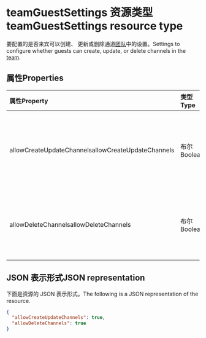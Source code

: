 # <a name="teamguestsettings-resource-type"></a><span data-ttu-id="35b8e-101">teamGuestSettings 资源类型</span><span class="sxs-lookup"><span data-stu-id="35b8e-101">teamGuestSettings resource type</span></span>



<span data-ttu-id="35b8e-102">要配置的是否来宾可以创建、 更新或删除通道[团队](team.md)中的设置。</span><span class="sxs-lookup"><span data-stu-id="35b8e-102">Settings to configure whether guests can create, update, or delete channels in the [team](team.md).</span></span>

## <a name="properties"></a><span data-ttu-id="35b8e-103">属性</span><span class="sxs-lookup"><span data-stu-id="35b8e-103">Properties</span></span>
| <span data-ttu-id="35b8e-104">属性</span><span class="sxs-lookup"><span data-stu-id="35b8e-104">Property</span></span>     | <span data-ttu-id="35b8e-105">类型</span><span class="sxs-lookup"><span data-stu-id="35b8e-105">Type</span></span>   |<span data-ttu-id="35b8e-106">说明</span><span class="sxs-lookup"><span data-stu-id="35b8e-106">Description</span></span>|
|:---------------|:--------|:----------|
|<span data-ttu-id="35b8e-107">allowCreateUpdateChannels</span><span class="sxs-lookup"><span data-stu-id="35b8e-107">allowCreateUpdateChannels</span></span>|<span data-ttu-id="35b8e-108">布尔</span><span class="sxs-lookup"><span data-stu-id="35b8e-108">Boolean</span></span>|<span data-ttu-id="35b8e-109">如果设置为 true，则来宾可以添加和更新通道。</span><span class="sxs-lookup"><span data-stu-id="35b8e-109">If set to true, guests can add and update channels.</span></span>|
|<span data-ttu-id="35b8e-110">allowDeleteChannels</span><span class="sxs-lookup"><span data-stu-id="35b8e-110">allowDeleteChannels</span></span>|<span data-ttu-id="35b8e-111">布尔</span><span class="sxs-lookup"><span data-stu-id="35b8e-111">Boolean</span></span>|<span data-ttu-id="35b8e-112">如果设置为 true，则来宾可以删除通道。</span><span class="sxs-lookup"><span data-stu-id="35b8e-112">If set to true, guests can delete channels.</span></span>|

## <a name="json-representation"></a><span data-ttu-id="35b8e-113">JSON 表示形式</span><span class="sxs-lookup"><span data-stu-id="35b8e-113">JSON representation</span></span>

<span data-ttu-id="35b8e-114">下面是资源的 JSON 表示形式。</span><span class="sxs-lookup"><span data-stu-id="35b8e-114">The following is a JSON representation of the resource.</span></span>

<!-- {
  "blockType": "resource",
  "@odata.type": "microsoft.graph.teamGuestSettings"
}-->

```json
{
  "allowCreateUpdateChannels": true,
  "allowDeleteChannels": true
}
```

<!-- uuid: 8fcb5dbc-d5aa-4681-8e31-b001d5168d79
2015-10-25 14:57:30 UTC -->
<!-- {
  "type": "#page.annotation",
  "description": "team's guestSettings resource",
  "keywords": "",
  "section": "documentation",
  "tocPath": ""
}-->
